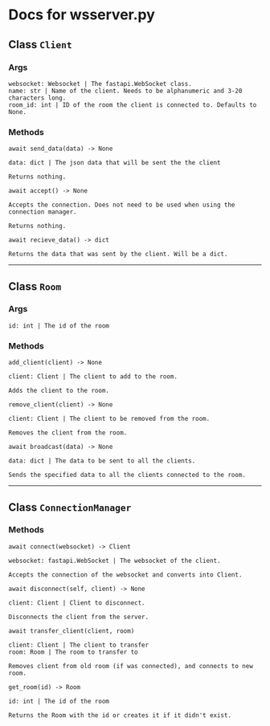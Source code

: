 # Docs for wsserver.py

## Class `Client`
### Args
    websocket: Websocket | The fastapi.WebSocket class.
    name: str | Name of the client. Needs to be alphanumeric and 3-20 characters long.
    room_id: int | ID of the room the client is connected to. Defaults to None.

### Methods
`await send_data(data) -> None`<br>

    data: dict | The json data that will be sent the the client

    Returns nothing.

`await accept() -> None`<br>

    Accepts the connection. Does not need to be used when using the connection manager.

    Returns nothing.

`await recieve_data() -> dict`<br>

    Returns the data that was sent by the client. Will be a dict.

<hr>

## Class `Room`
### Args
    id: int | The id of the room

### Methods
`add_client(client) -> None`<br>

    client: Client | The client to add to the room.

    Adds the client to the room.

`remove_client(client) -> None`<br>

    client: Client | The client to be removed from the room.

    Removes the client from the room.

`await broadcast(data) -> None`<br>

    data: dict | The data to be sent to all the clients.

    Sends the specified data to all the clients connected to the room.

<hr>

## Class `ConnectionManager`
### Methods
`await connect(websocket) -> Client`

    websocket: fastapi.WebSocket | The websocket of the client.

    Accepts the connection of the websocket and converts into Client.

`await disconnect(self, client) -> None`

    client: Client | Client to disconnect.

    Disconnects the client from the server.

`await transfer_client(client, room)`

    client: Client | The client to transfer
    room: Room | The room to transfer to

    Removes client from old room (if was connected), and connects to new room.

`get_room(id) -> Room`

    id: int | The id of the room

    Returns the Room with the id or creates it if it didn't exist.
